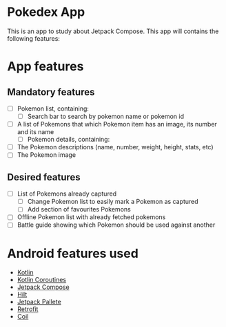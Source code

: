 # Pokedex App
This is an app to study about Jetpack Compose. This app will contains the following features:

# App features
## Mandatory features
- [ ] Pokemon list, containing:
	- [ ] Search bar to search by pokemon name or pokemon id
- [ ] A list of Pokemons that which Pokemon item has an image, its number and its name
	- [ ] Pokemon details, containing:
- [ ] The Pokemon descriptions (name, number, weight, height, stats, etc)
- [ ] The Pokemon image

## Desired features
- [ ] List of Pokemons already captured
	- [ ] Change Pokemon list to easily mark a Pokemon as captured
	- [ ] Add section of favourites Pokemons
- [ ] Offline Pokemon list with already fetched pokemons
- [ ] Battle guide showing which Pokemon should be used against another

# Android features used
- [Kotlin](https://kotlinlang.org/docs/home.html)
- [Kotlin Coroutines](https://kotlinlang.org/docs/coroutines-overview.html)
- [Jetpack Compose](https://developer.android.com/jetpack/compose)
- [Hilt](https://dagger.dev/hilt/)
- [Jetpack Pallete](https://developer.android.com/jetpack/androidx/releases/palette)
- [Retrofit](https://square.github.io/retrofit/)
- [Coil](https://coil-kt.github.io/coil/compose/)